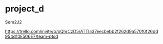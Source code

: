 # project_d
Sem2J2

https://trello.com/invite/b/oQhrCzD5/ATTIa37eecbebb2f262d9a570f0f26dd954d10E506E7/team-ptsd

